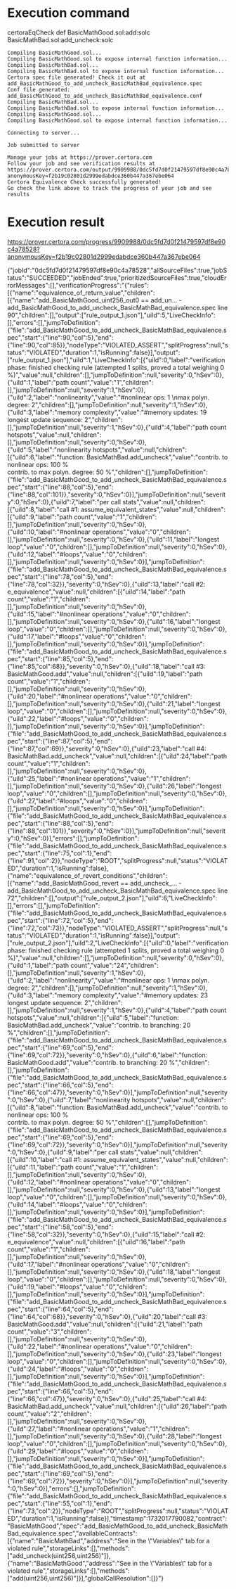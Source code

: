 
# Execution command 
certoraEqCheck def BasicMathGood.sol:add:solc BasicMathBad.sol:add_uncheck:solc
```
Compiling BasicMathGood.sol...
Compiling BasicMathGood.sol to expose internal function information...
Compiling BasicMathBad.sol...
Compiling BasicMathBad.sol to expose internal function information...
Certora spec file generated! Check it out at add_BasicMathGood_to_add_uncheck_BasicMathBad_equivalence.spec
Conf file generated: add_BasicMathGood_to_add_uncheck_BasicMathBad_equivalence.conf
Compiling BasicMathBad.sol...
Compiling BasicMathBad.sol to expose internal function information...
Compiling BasicMathGood.sol...
Compiling BasicMathGood.sol to expose internal function information...

Connecting to server...

Job submitted to server

Manage your jobs at https://prover.certora.com
Follow your job and see verification results at https://prover.certora.com/output/9909988/0dc5fd7d0f21479597df8e90c4a78528?anonymousKey=f2b19c02801d2999edabdce360b447a367ebe064
Certora Equivalence Check successfully generated!
Go check the link above to track the progress of your job and see results
```

# Execution result 
https://prover.certora.com/progress/9909988/0dc5fd7d0f21479597df8e90c4a78528?anonymousKey=f2b19c02801d2999edabdce360b447a367ebe064

{"jobId":"0dc5fd7d0f21479597df8e90c4a78528","allSourceFiles":true,"jobStatus":"SUCCEEDED","jobEnded":true,"prioritizedSourceFiles":true,"cloudErrorMessages":[],"verificationProgress":"{\"rules\":[{\"name\":\"equivalence_of_return_value\",\"children\":[{\"name\":\"add_BasicMathGood_uint256_out0 == add_un... - add_BasicMathGood_to_add_uncheck_BasicMathBad_equivalence.spec line 90\",\"children\":[],\"output\":[\"rule_output_1.json\"],\"uiId\":5,\"LiveCheckInfo\":[],\"errors\":[],\"jumpToDefinition\":{\"file\":\"add_BasicMathGood_to_add_uncheck_BasicMathBad_equivalence.spec\",\"start\":{\"line\":90,\"col\":5},\"end\":{\"line\":90,\"col\":85}},\"nodeType\":\"VIOLATED_ASSERT\",\"splitProgress\":null,\"status\":\"VIOLATED\",\"duration\":1,\"isRunning\":false}],\"output\":[\"rule_output_1.json\"],\"uiId\":1,\"LiveCheckInfo\":[{\"uiId\":0,\"label\":\"verification phase: finished checking rule (attempted 1 splits, proved a total weighing 0 %)\",\"value\":null,\"children\":[],\"jumpToDefinition\":null,\"severity\":0,\"hSev\":0},{\"uiId\":1,\"label\":\"path count\",\"value\":\"1\",\"children\":[],\"jumpToDefinition\":null,\"severity\":1,\"hSev\":0},{\"uiId\":2,\"label\":\"nonlinearity\",\"value\":\"#nonlinear ops: 1 \\nmax polyn. degree: 2\",\"children\":[],\"jumpToDefinition\":null,\"severity\":1,\"hSev\":0},{\"uiId\":3,\"label\":\"memory complexity\",\"value\":\"#memory updates: 19 longest update sequence: 2\",\"children\":[],\"jumpToDefinition\":null,\"severity\":1,\"hSev\":0},{\"uiId\":4,\"label\":\"path count hotspots\",\"value\":null,\"children\":[],\"jumpToDefinition\":null,\"severity\":0,\"hSev\":0},{\"uiId\":5,\"label\":\"nonlinearity hotspots\",\"value\":null,\"children\":[{\"uiId\":6,\"label\":\"function: BasicMathBad.add_uncheck\",\"value\":\"contrib. to nonlinear ops: 100 % <br>contrib. to max polyn. degree: 50 %\",\"children\":[],\"jumpToDefinition\":{\"file\":\"add_BasicMathGood_to_add_uncheck_BasicMathBad_equivalence.spec\",\"start\":{\"line\":88,\"col\":5},\"end\":{\"line\":88,\"col\":101}},\"severity\":0,\"hSev\":0}],\"jumpToDefinition\":null,\"severity\":0,\"hSev\":0},{\"uiId\":7,\"label\":\"per call stats\",\"value\":null,\"children\":[{\"uiId\":8,\"label\":\"call #1: assume_equivalent_states\",\"value\":null,\"children\":[{\"uiId\":9,\"label\":\"path count\",\"value\":\"1\",\"children\":[],\"jumpToDefinition\":null,\"severity\":0,\"hSev\":0},{\"uiId\":10,\"label\":\"#nonlinear operations\",\"value\":\"0\",\"children\":[],\"jumpToDefinition\":null,\"severity\":0,\"hSev\":0},{\"uiId\":11,\"label\":\"longest loop\",\"value\":\"0\",\"children\":[],\"jumpToDefinition\":null,\"severity\":0,\"hSev\":0},{\"uiId\":12,\"label\":\"#loops\",\"value\":\"0\",\"children\":[],\"jumpToDefinition\":null,\"severity\":0,\"hSev\":0}],\"jumpToDefinition\":{\"file\":\"add_BasicMathGood_to_add_uncheck_BasicMathBad_equivalence.spec\",\"start\":{\"line\":78,\"col\":5},\"end\":{\"line\":78,\"col\":32}},\"severity\":0,\"hSev\":0},{\"uiId\":13,\"label\":\"call #2: e_equivalence\",\"value\":null,\"children\":[{\"uiId\":14,\"label\":\"path count\",\"value\":\"1\",\"children\":[],\"jumpToDefinition\":null,\"severity\":0,\"hSev\":0},{\"uiId\":15,\"label\":\"#nonlinear operations\",\"value\":\"0\",\"children\":[],\"jumpToDefinition\":null,\"severity\":0,\"hSev\":0},{\"uiId\":16,\"label\":\"longest loop\",\"value\":\"0\",\"children\":[],\"jumpToDefinition\":null,\"severity\":0,\"hSev\":0},{\"uiId\":17,\"label\":\"#loops\",\"value\":\"0\",\"children\":[],\"jumpToDefinition\":null,\"severity\":0,\"hSev\":0}],\"jumpToDefinition\":{\"file\":\"add_BasicMathGood_to_add_uncheck_BasicMathBad_equivalence.spec\",\"start\":{\"line\":85,\"col\":5},\"end\":{\"line\":85,\"col\":68}},\"severity\":0,\"hSev\":0},{\"uiId\":18,\"label\":\"call #3: BasicMathGood.add\",\"value\":null,\"children\":[{\"uiId\":19,\"label\":\"path count\",\"value\":\"1\",\"children\":[],\"jumpToDefinition\":null,\"severity\":0,\"hSev\":0},{\"uiId\":20,\"label\":\"#nonlinear operations\",\"value\":\"0\",\"children\":[],\"jumpToDefinition\":null,\"severity\":0,\"hSev\":0},{\"uiId\":21,\"label\":\"longest loop\",\"value\":\"0\",\"children\":[],\"jumpToDefinition\":null,\"severity\":0,\"hSev\":0},{\"uiId\":22,\"label\":\"#loops\",\"value\":\"0\",\"children\":[],\"jumpToDefinition\":null,\"severity\":0,\"hSev\":0}],\"jumpToDefinition\":{\"file\":\"add_BasicMathGood_to_add_uncheck_BasicMathBad_equivalence.spec\",\"start\":{\"line\":87,\"col\":5},\"end\":{\"line\":87,\"col\":69}},\"severity\":0,\"hSev\":0},{\"uiId\":23,\"label\":\"call #4: BasicMathBad.add_uncheck\",\"value\":null,\"children\":[{\"uiId\":24,\"label\":\"path count\",\"value\":\"1\",\"children\":[],\"jumpToDefinition\":null,\"severity\":0,\"hSev\":0},{\"uiId\":25,\"label\":\"#nonlinear operations\",\"value\":\"1\",\"children\":[],\"jumpToDefinition\":null,\"severity\":0,\"hSev\":0},{\"uiId\":26,\"label\":\"longest loop\",\"value\":\"0\",\"children\":[],\"jumpToDefinition\":null,\"severity\":0,\"hSev\":0},{\"uiId\":27,\"label\":\"#loops\",\"value\":\"0\",\"children\":[],\"jumpToDefinition\":null,\"severity\":0,\"hSev\":0}],\"jumpToDefinition\":{\"file\":\"add_BasicMathGood_to_add_uncheck_BasicMathBad_equivalence.spec\",\"start\":{\"line\":88,\"col\":5},\"end\":{\"line\":88,\"col\":101}},\"severity\":0,\"hSev\":0}],\"jumpToDefinition\":null,\"severity\":0,\"hSev\":0}],\"errors\":[],\"jumpToDefinition\":{\"file\":\"add_BasicMathGood_to_add_uncheck_BasicMathBad_equivalence.spec\",\"start\":{\"line\":75,\"col\":1},\"end\":{\"line\":91,\"col\":2}},\"nodeType\":\"ROOT\",\"splitProgress\":null,\"status\":\"VIOLATED\",\"duration\":1,\"isRunning\":false},{\"name\":\"equivalence_of_revert_conditions\",\"children\":[{\"name\":\"add_BasicMathGood_revert == add_uncheck_... - add_BasicMathGood_to_add_uncheck_BasicMathBad_equivalence.spec line 72\",\"children\":[],\"output\":[\"rule_output_2.json\"],\"uiId\":6,\"LiveCheckInfo\":[],\"errors\":[],\"jumpToDefinition\":{\"file\":\"add_BasicMathGood_to_add_uncheck_BasicMathBad_equivalence.spec\",\"start\":{\"line\":72,\"col\":5},\"end\":{\"line\":72,\"col\":73}},\"nodeType\":\"VIOLATED_ASSERT\",\"splitProgress\":null,\"status\":\"VIOLATED\",\"duration\":1,\"isRunning\":false}],\"output\":[\"rule_output_2.json\"],\"uiId\":2,\"LiveCheckInfo\":[{\"uiId\":0,\"label\":\"verification phase: finished checking rule (attempted 1 splits, proved a total weighing 0 %)\",\"value\":null,\"children\":[],\"jumpToDefinition\":null,\"severity\":0,\"hSev\":0},{\"uiId\":1,\"label\":\"path count\",\"value\":\"24\",\"children\":[],\"jumpToDefinition\":null,\"severity\":1,\"hSev\":0},{\"uiId\":2,\"label\":\"nonlinearity\",\"value\":\"#nonlinear ops: 1 \\nmax polyn. degree: 2\",\"children\":[],\"jumpToDefinition\":null,\"severity\":1,\"hSev\":0},{\"uiId\":3,\"label\":\"memory complexity\",\"value\":\"#memory updates: 23 longest update sequence: 2\",\"children\":[],\"jumpToDefinition\":null,\"severity\":1,\"hSev\":0},{\"uiId\":4,\"label\":\"path count hotspots\",\"value\":null,\"children\":[{\"uiId\":5,\"label\":\"function: BasicMathBad.add_uncheck\",\"value\":\"contrib. to branching: 20 %\",\"children\":[],\"jumpToDefinition\":{\"file\":\"add_BasicMathGood_to_add_uncheck_BasicMathBad_equivalence.spec\",\"start\":{\"line\":69,\"col\":5},\"end\":{\"line\":69,\"col\":72}},\"severity\":0,\"hSev\":0},{\"uiId\":6,\"label\":\"function: BasicMathGood.add\",\"value\":\"contrib. to branching: 20 %\",\"children\":[],\"jumpToDefinition\":{\"file\":\"add_BasicMathGood_to_add_uncheck_BasicMathBad_equivalence.spec\",\"start\":{\"line\":66,\"col\":5},\"end\":{\"line\":66,\"col\":47}},\"severity\":0,\"hSev\":0}],\"jumpToDefinition\":null,\"severity\":0,\"hSev\":0},{\"uiId\":7,\"label\":\"nonlinearity hotspots\",\"value\":null,\"children\":[{\"uiId\":8,\"label\":\"function: BasicMathBad.add_uncheck\",\"value\":\"contrib. to nonlinear ops: 100 % <br>contrib. to max polyn. degree: 50 %\",\"children\":[],\"jumpToDefinition\":{\"file\":\"add_BasicMathGood_to_add_uncheck_BasicMathBad_equivalence.spec\",\"start\":{\"line\":69,\"col\":5},\"end\":{\"line\":69,\"col\":72}},\"severity\":0,\"hSev\":0}],\"jumpToDefinition\":null,\"severity\":0,\"hSev\":0},{\"uiId\":9,\"label\":\"per call stats\",\"value\":null,\"children\":[{\"uiId\":10,\"label\":\"call #1: assume_equivalent_states\",\"value\":null,\"children\":[{\"uiId\":11,\"label\":\"path count\",\"value\":\"1\",\"children\":[],\"jumpToDefinition\":null,\"severity\":0,\"hSev\":0},{\"uiId\":12,\"label\":\"#nonlinear operations\",\"value\":\"0\",\"children\":[],\"jumpToDefinition\":null,\"severity\":0,\"hSev\":0},{\"uiId\":13,\"label\":\"longest loop\",\"value\":\"0\",\"children\":[],\"jumpToDefinition\":null,\"severity\":0,\"hSev\":0},{\"uiId\":14,\"label\":\"#loops\",\"value\":\"0\",\"children\":[],\"jumpToDefinition\":null,\"severity\":0,\"hSev\":0}],\"jumpToDefinition\":{\"file\":\"add_BasicMathGood_to_add_uncheck_BasicMathBad_equivalence.spec\",\"start\":{\"line\":58,\"col\":5},\"end\":{\"line\":58,\"col\":32}},\"severity\":0,\"hSev\":0},{\"uiId\":15,\"label\":\"call #2: e_equivalence\",\"value\":null,\"children\":[{\"uiId\":16,\"label\":\"path count\",\"value\":\"1\",\"children\":[],\"jumpToDefinition\":null,\"severity\":0,\"hSev\":0},{\"uiId\":17,\"label\":\"#nonlinear operations\",\"value\":\"0\",\"children\":[],\"jumpToDefinition\":null,\"severity\":0,\"hSev\":0},{\"uiId\":18,\"label\":\"longest loop\",\"value\":\"0\",\"children\":[],\"jumpToDefinition\":null,\"severity\":0,\"hSev\":0},{\"uiId\":19,\"label\":\"#loops\",\"value\":\"0\",\"children\":[],\"jumpToDefinition\":null,\"severity\":0,\"hSev\":0}],\"jumpToDefinition\":{\"file\":\"add_BasicMathGood_to_add_uncheck_BasicMathBad_equivalence.spec\",\"start\":{\"line\":64,\"col\":5},\"end\":{\"line\":64,\"col\":68}},\"severity\":0,\"hSev\":0},{\"uiId\":20,\"label\":\"call #3: BasicMathGood.add\",\"value\":null,\"children\":[{\"uiId\":21,\"label\":\"path count\",\"value\":\"3\",\"children\":[],\"jumpToDefinition\":null,\"severity\":0,\"hSev\":0},{\"uiId\":22,\"label\":\"#nonlinear operations\",\"value\":\"0\",\"children\":[],\"jumpToDefinition\":null,\"severity\":0,\"hSev\":0},{\"uiId\":23,\"label\":\"longest loop\",\"value\":\"0\",\"children\":[],\"jumpToDefinition\":null,\"severity\":0,\"hSev\":0},{\"uiId\":24,\"label\":\"#loops\",\"value\":\"0\",\"children\":[],\"jumpToDefinition\":null,\"severity\":0,\"hSev\":0}],\"jumpToDefinition\":{\"file\":\"add_BasicMathGood_to_add_uncheck_BasicMathBad_equivalence.spec\",\"start\":{\"line\":66,\"col\":5},\"end\":{\"line\":66,\"col\":47}},\"severity\":0,\"hSev\":0},{\"uiId\":25,\"label\":\"call #4: BasicMathBad.add_uncheck\",\"value\":null,\"children\":[{\"uiId\":26,\"label\":\"path count\",\"value\":\"2\",\"children\":[],\"jumpToDefinition\":null,\"severity\":0,\"hSev\":0},{\"uiId\":27,\"label\":\"#nonlinear operations\",\"value\":\"1\",\"children\":[],\"jumpToDefinition\":null,\"severity\":0,\"hSev\":0},{\"uiId\":28,\"label\":\"longest loop\",\"value\":\"0\",\"children\":[],\"jumpToDefinition\":null,\"severity\":0,\"hSev\":0},{\"uiId\":29,\"label\":\"#loops\",\"value\":\"0\",\"children\":[],\"jumpToDefinition\":null,\"severity\":0,\"hSev\":0}],\"jumpToDefinition\":{\"file\":\"add_BasicMathGood_to_add_uncheck_BasicMathBad_equivalence.spec\",\"start\":{\"line\":69,\"col\":5},\"end\":{\"line\":69,\"col\":72}},\"severity\":0,\"hSev\":0}],\"jumpToDefinition\":null,\"severity\":0,\"hSev\":0}],\"errors\":[],\"jumpToDefinition\":{\"file\":\"add_BasicMathGood_to_add_uncheck_BasicMathBad_equivalence.spec\",\"start\":{\"line\":55,\"col\":1},\"end\":{\"line\":73,\"col\":2}},\"nodeType\":\"ROOT\",\"splitProgress\":null,\"status\":\"VIOLATED\",\"duration\":1,\"isRunning\":false}],\"timestamp\":1732017790082,\"contract\":\"BasicMathGood\",\"spec\":\"add_BasicMathGood_to_add_uncheck_BasicMathBad_equivalence.spec\",\"availableContracts\":[{\"name\":\"BasicMathBad\",\"address\":\"See in the \\\"Variables\\\" tab for a violated rule\",\"storageLinks\":[],\"methods\":[\"add_uncheck(uint256,uint256)\"]},{\"name\":\"BasicMathGood\",\"address\":\"See in the \\\"Variables\\\" tab for a violated rule\",\"storageLinks\":[],\"methods\":[\"add(uint256,uint256)\"]}],\"globalCallResolution\":[]}"}